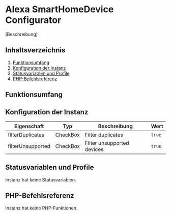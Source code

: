 # Alexa SmartHomeDevice Configurator
(Beschreibung)

## Inhaltsverzeichnis
1. [Funktionsumfang](#funktionsumfang)
2. [Konfiguration der Instanz](#konfiguration-der-instanz)
3. [Statusvariablen und Profile](#statusvariablen-und-profile)
4. [PHP-Befehlsreferenz](#php-befehlsreferenz)

## Funktionsumfang

## Konfiguration der Instanz

|Eigenschaft| Typ| Beschreibung| Wert |
|-----| -----| -----| ----- |
|filterDuplicates | CheckBox | Filter duplicates | `true`|
|filterUnsupported | CheckBox | Filter unsupported devices | `true`|

## Statusvariablen und Profile

Instanz hat keine Statusvariablen.

## PHP-Befehlsreferenz

Instanz hat keine PHP-Funktionen.

